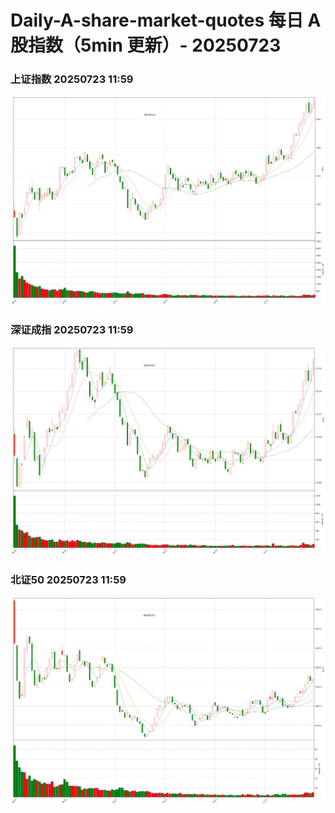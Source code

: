 
# Daily-A-share-market-quotes 每日 A 股指数（5min 更新）- 20250723

### 上证指数 20250723 11:59
![](./fig/2025/7/20250723-sh000001.png)

### 深证成指 20250723 11:59
![](./fig/2025/7/20250723-sz399001.png)

### 北证50 20250723 11:59
![](./fig/2025/7/20250723-bj899050.png)

